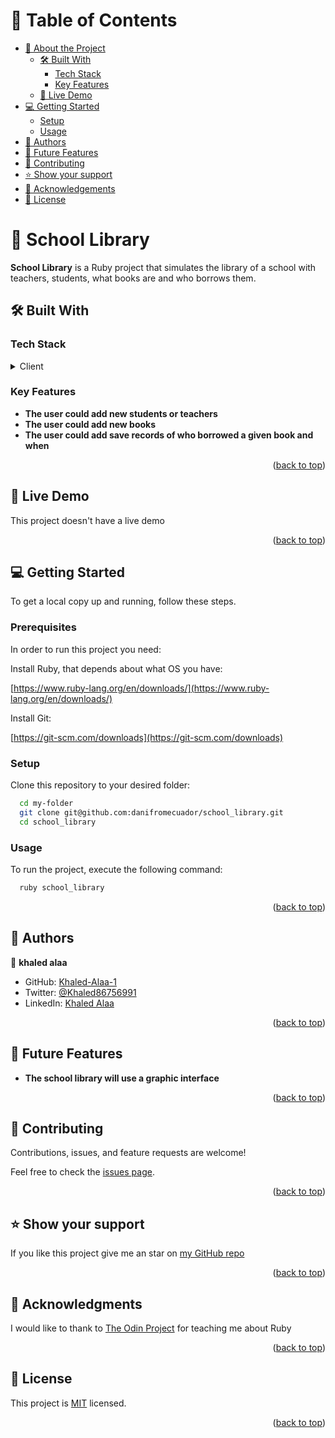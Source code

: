 <a name="readme-top"></a>

# 📗 Table of Contents

- [📖 About the Project](#about-project)
  - [🛠 Built With](#built-with)
    - [Tech Stack](#tech-stack)
    - [Key Features](#key-features)
  - [🚀 Live Demo](#live-demo)
- [💻 Getting Started](#getting-started)
  - [Setup](#setup)
  - [Usage](#usage)
- [👥 Authors](#authors)
- [🔭 Future Features](#future-features)
- [🤝 Contributing](#contributing)
- [⭐️ Show your support](#support)
- [🙏 Acknowledgements](#acknowledgements)
- [📝 License](#license)


# 📖 School Library <a name="about-project"></a>

**School Library** is a Ruby project that simulates the library of a school with teachers, students, what books are and who borrows them.
## 🛠 Built With <a name="built-with"></a>

### Tech Stack <a name="tech-stack"></a>
<details>
  <summary>Client</summary>
  <ul>
    <li><a href="https://www.ruby-lang.org/en/">Ruby</a></li>
  </ul>
</details>


### Key Features <a name="key-features"></a>

- **The user could add new students or teachers**
- **The user could add new books**
- **The user could add save records of who borrowed a given book and when**

<p align="right">(<a href="#readme-top">back to top</a>)</p>


## 🚀 Live Demo <a name="live-demo"></a>

This project doesn't have a live demo

<p align="right">(<a href="#readme-top">back to top</a>)</p>


## 💻 Getting Started <a name="getting-started"></a>

To get a local copy up and running, follow these steps.

### Prerequisites

In order to run this project you need:


Install Ruby, that depends about what OS you have:

[https://www.ruby-lang.org/en/downloads/](https://www.ruby-lang.org/en/downloads/)

Install Git:

[https://git-scm.com/downloads](https://git-scm.com/downloads)
### Setup

Clone this repository to your desired folder:

```sh
  cd my-folder
  git clone git@github.com:danifromecuador/school_library.git
  cd school_library
```


### Usage

To run the project, execute the following command:

```sh
  ruby school_library
```

<p align="right">(<a href="#readme-top">back to top</a>)</p>


## 👥 Authors <a name="authors"></a>

👤 **khaled alaa**

- GitHub: [Khaled-Alaa-1](https://github.com/Khaled-Alaa-1)
- Twitter: [@Khaled86756991](https://twitter.com/Khaled86756991)
- LinkedIn: [Khaled Alaa](https://www.linkedin.com/in/khaled-alaa-594bb9256/)


<p align="right">(<a href="#readme-top">back to top</a>)</p>


## 🔭 Future Features <a name="future-features"></a>


- **The school library will use a graphic interface**

<p align="right">(<a href="#readme-top">back to top</a>)</p>


## 🤝 Contributing <a name="contributing"></a>

Contributions, issues, and feature requests are welcome!

Feel free to check the [issues page](https://github.com/Khaled-Alaa-1/OOP-school-library/issues).

<p align="right">(<a href="#readme-top">back to top</a>)</p>


## ⭐️ Show your support <a name="support"></a>

If you like this project give me an star on [my GitHub repo](https://github.com/Khaled-Alaa-1/OOP-school-library)

<p align="right">(<a href="#readme-top">back to top</a>)</p>


## 🙏 Acknowledgments <a name="acknowledgements"></a>

I would like to thank to [The Odin Project](https://www.theodinproject.com/paths/full-stack-ruby-on-rails/courses/ruby) for teaching me about Ruby

<p align="right">(<a href="#readme-top">back to top</a>)</p>

## 📝 License <a name="license"></a>

This project is [MIT](./LICENSE) licensed.

<p align="right">(<a href="#readme-top">back to top</a>)</p>